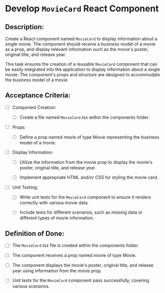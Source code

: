 # Develop `MovieCard` React Component

## Description: 

Create a React component named `MovieCard` to display information about a single movie. The component should receive a business model of a movie as a prop, and display relevant information such as the movie\'s poster, original title, and release year.

This task ensures the creation of a reusable `MovieCard` component that can be easily integrated into the application to display information about a single movie. The component\'s props and structure are designed to accommodate the business model of a movie.

## Acceptance Criteria:

- [ ] Component Creation:

    - [ ] Create a file named `MovieCard`.tsx within the components folder.

- [ ] Props:

    - [ ] Define a prop named movie of type Movie representing the business model of a movie.

- [ ] Display Information:

    - [ ] Utilize the information from the movie prop to display the movie\'s poster, original title, and release year.

    - [ ] Implement appropriate HTML and/or CSS for styling the movie card.

- [ ] Unit Testing:

    - [ ] Write unit tests for the `MovieCard` component to ensure it renders correctly with various movie data.

    - [ ] Include tests for different scenarios, such as missing data or different types of movie information.

## Definition of Done:

- [ ] The `MovieCard`.tsx file is created within the components folder.

- [ ] The component receives a prop named movie of type Movie.

- [ ] The component displays the movie\'s poster, original title, and release year using information from the movie prop.

- [ ] Unit tests for the `MovieCard` component pass successfully, covering various scenarios.
